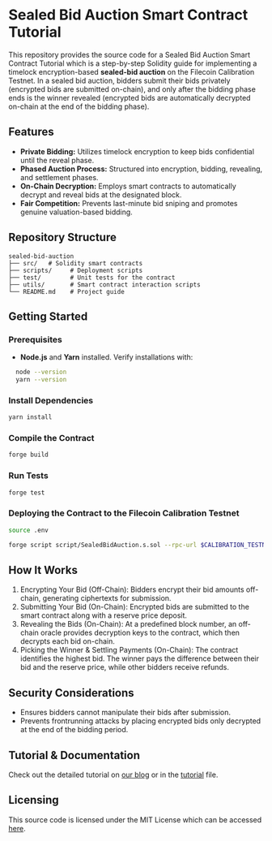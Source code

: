 # Sealed Bid Auction Smart Contract Tutorial

This repository provides the source code for a Sealed Bid Auction Smart Contract Tutorial which is a step-by-step Solidity guide for implementing a timelock encryption-based **sealed-bid auction** on the Filecoin Calibration Testnet. In a sealed bid auction, bidders submit their bids privately (encrypted bids are submitted on-chain), and only after the bidding phase ends is the winner revealed (encrypted bids are automatically decrypted on-chain at the end of the bidding phase).

## Features
- **Private Bidding:** Utilizes timelock encryption to keep bids confidential until the reveal phase.
- **Phased Auction Process:** Structured into encryption, bidding, revealing, and settlement phases.
- **On-Chain Decryption:** Employs smart contracts to automatically decrypt and reveal bids at the designated block.
- **Fair Competition:** Prevents last-minute bid sniping and promotes genuine valuation-based bidding.


## Repository Structure
```
sealed-bid-auction
├── src/   # Solidity smart contracts
├── scripts/     # Deployment scripts
├── test/        # Unit tests for the contract
├── utils/       # Smart contract interaction scripts
└── README.md    # Project guide
```

## Getting Started

### Prerequisites

- **Node.js** and **Yarn** installed. Verify installations with:

```sh
  node --version
  yarn --version
```

### Install Dependencies

```sh
yarn install
```

### Compile the Contract

```sh
forge build
```

### Run Tests

```sh
forge test
```

### Deploying the Contract to the Filecoin Calibration Testnet

```sh
source .env

forge script script/SealedBidAuction.s.sol --rpc-url $CALIBRATION_TESTNET_RPC_URL --private-key $CALIBRATION_TESTNET_PRIVATE_KEY --broadcast
```


## How It Works
1. Encrypting Your Bid (Off-Chain): Bidders encrypt their bid amounts off-chain, generating ciphertexts for submission.
2. Submitting Your Bid (On-Chain): Encrypted bids are submitted to the smart contract along with a reserve price deposit.
3. Revealing the Bids (On-Chain): At a predefined block number, an off-chain oracle provides decryption keys to the contract, which then decrypts each bid on-chain.
4. Picking the Winner & Settling Payments (On-Chain): The contract identifies the highest bid. The winner pays the difference between their bid and the reserve price, while other bidders receive refunds.


## Security Considerations
- Ensures bidders cannot manipulate their bids after submission.
- Prevents frontrunning attacks by placing encrypted bids only decrypted at the end of the bidding period.

## Tutorial & Documentation
Check out the detailed tutorial on [our blog](https://drand.love/blog/2025/03/04/onchain-sealed-bid-auction/) or in the [tutorial](Tutorial.md) file.



## Licensing

This source code is licensed under the MIT License which can be accessed [here](LICENSE).
